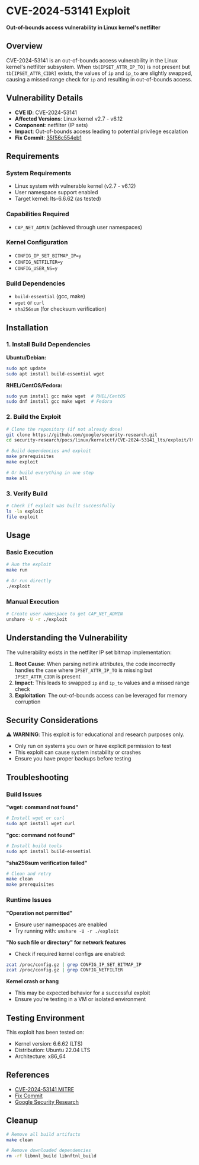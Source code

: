 # CVE-2024-53141 Exploit

**Out-of-bounds access vulnerability in Linux kernel's netfilter**

## Overview

CVE-2024-53141 is an out-of-bounds access vulnerability in the Linux kernel's netfilter subsystem. When `tb[IPSET_ATTR_IP_TO]` is not present but `tb[IPSET_ATTR_CIDR]` exists, the values of `ip` and `ip_to` are slightly swapped, causing a missed range check for `ip` and resulting in out-of-bounds access.

## Vulnerability Details

- **CVE ID**: CVE-2024-53141
- **Affected Versions**: Linux kernel v2.7 - v6.12
- **Component**: netfilter (IP sets)
- **Impact**: Out-of-bounds access leading to potential privilege escalation
- **Fix Commit**: [35f56c554eb1](https://git.kernel.org/pub/scm/linux/kernel/git/torvalds/linux.git/commit/?id=35f56c554eb1b56b77b3cf197a6b00922d49033d)

## Requirements

### System Requirements
- Linux system with vulnerable kernel (v2.7 - v6.12)
- User namespace support enabled
- Target kernel: lts-6.6.62 (as tested)

### Capabilities Required
- `CAP_NET_ADMIN` (achieved through user namespaces)

### Kernel Configuration
- `CONFIG_IP_SET_BITMAP_IP=y`
- `CONFIG_NETFILTER=y`
- `CONFIG_USER_NS=y`

### Build Dependencies
- `build-essential` (gcc, make)
- `wget` or `curl`
- `sha256sum` (for checksum verification)

## Installation

### 1. Install Build Dependencies

**Ubuntu/Debian:**
```bash
sudo apt update
sudo apt install build-essential wget
```

**RHEL/CentOS/Fedora:**
```bash
sudo yum install gcc make wget  # RHEL/CentOS
sudo dnf install gcc make wget  # Fedora
```

### 2. Build the Exploit

```bash
# Clone the repository (if not already done)
git clone https://github.com/google/security-research.git
cd security-research/pocs/linux/kernelctf/CVE-2024-53141_lts/exploit/lts-6.6.62/

# Build dependencies and exploit
make prerequisites
make exploit

# Or build everything in one step
make all
```

### 3. Verify Build

```bash
# Check if exploit was built successfully
ls -la exploit
file exploit
```

## Usage

### Basic Execution
```bash
# Run the exploit
make run

# Or run directly
./exploit
```

### Manual Execution
```bash
# Create user namespace to get CAP_NET_ADMIN
unshare -U -r ./exploit
```

## Understanding the Vulnerability

The vulnerability exists in the netfilter IP set bitmap implementation:

1. **Root Cause**: When parsing netlink attributes, the code incorrectly handles the case where `IPSET_ATTR_IP_TO` is missing but `IPSET_ATTR_CIDR` is present
2. **Impact**: This leads to swapped `ip` and `ip_to` values and a missed range check
3. **Exploitation**: The out-of-bounds access can be leveraged for memory corruption

## Security Considerations

⚠️ **WARNING**: This exploit is for educational and research purposes only.

- Only run on systems you own or have explicit permission to test
- This exploit can cause system instability or crashes
- Ensure you have proper backups before testing

## Troubleshooting

### Build Issues

**"wget: command not found"**
```bash
# Install wget or curl
sudo apt install wget curl
```

**"gcc: command not found"**
```bash
# Install build tools
sudo apt install build-essential
```

**"sha256sum verification failed"**
```bash
# Clean and retry
make clean
make prerequisites
```

### Runtime Issues

**"Operation not permitted"**
- Ensure user namespaces are enabled
- Try running with: `unshare -U -r ./exploit`

**"No such file or directory" for network features**
- Check if required kernel configs are enabled:
```bash
zcat /proc/config.gz | grep CONFIG_IP_SET_BITMAP_IP
zcat /proc/config.gz | grep CONFIG_NETFILTER
```

**Kernel crash or hang**
- This may be expected behavior for a successful exploit
- Ensure you're testing in a VM or isolated environment

## Testing Environment

This exploit has been tested on:
- Kernel version: 6.6.62 (LTS)
- Distribution: Ubuntu 22.04 LTS
- Architecture: x86_64

## References

- [CVE-2024-53141 MITRE](https://cve.mitre.org/cgi-bin/cvename.cgi?name=CVE-2024-53141)
- [Fix Commit](https://git.kernel.org/pub/scm/linux/kernel/git/torvalds/linux.git/commit/?id=35f56c554eb1b56b77b3cf197a6b00922d49033d)
- [Google Security Research](https://github.com/google/security-research)

## Cleanup

```bash
# Remove all build artifacts
make clean

# Remove downloaded dependencies
rm -rf libmnl_build libnftnl_build
``` 